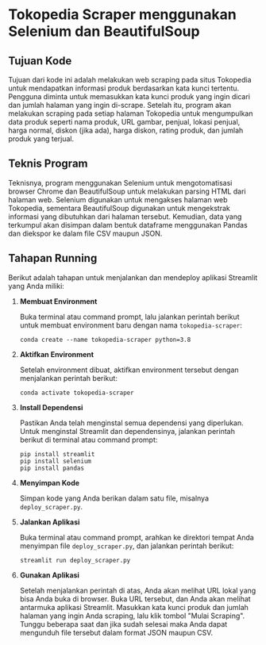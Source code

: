# Tokopedia Scraper menggunakan Selenium dan BeautifulSoup

## Tujuan Kode
Tujuan dari kode ini adalah melakukan web scraping pada situs Tokopedia untuk mendapatkan informasi produk berdasarkan kata kunci tertentu. Pengguna diminta untuk memasukkan kata kunci produk yang ingin dicari dan jumlah halaman yang ingin di-scrape. Setelah itu, program akan melakukan scraping pada setiap halaman Tokopedia untuk mengumpulkan data produk seperti nama produk, URL gambar, penjual, lokasi penjual, harga normal, diskon (jika ada), harga diskon, rating produk, dan jumlah produk yang terjual.

## Teknis Program
Teknisnya, program menggunakan Selenium untuk mengotomatisasi browser Chrome dan BeautifulSoup untuk melakukan parsing HTML dari halaman web. Selenium digunakan untuk mengakses halaman web Tokopedia, sementara BeautifulSoup digunakan untuk mengekstrak informasi yang dibutuhkan dari halaman tersebut. Kemudian, data yang terkumpul akan disimpan dalam bentuk dataframe menggunakan Pandas dan diekspor ke dalam file CSV maupun JSON.

## Tahapan Running
Berikut adalah tahapan untuk menjalankan dan mendeploy aplikasi Streamlit yang Anda miliki:

1. **Membuat Environment**
   
   Buka terminal atau command prompt, lalu jalankan perintah berikut untuk membuat environment baru dengan nama `tokopedia-scraper`:
   ```
   conda create --name tokopedia-scraper python=3.8
   ```

2. **Aktifkan Environment**
   
   Setelah environment dibuat, aktifkan environment tersebut dengan menjalankan perintah berikut:
   ```
   conda activate tokopedia-scraper
   ```

3. **Install Dependensi**
   
   Pastikan Anda telah menginstal semua dependensi yang diperlukan. Untuk menginstal Streamlit dan dependensinya, jalankan perintah berikut di terminal atau command prompt:
   ```
   pip install streamlit
   pip install selenium
   pip install pandas
   ```

4. **Menyimpan Kode**
   
   Simpan kode yang Anda berikan dalam satu file, misalnya `deploy_scraper.py`.

5. **Jalankan Aplikasi**
    
   Buka terminal atau command prompt, arahkan ke direktori tempat Anda menyimpan file `deploy_scraper.py`, dan jalankan perintah berikut:
   ```
   streamlit run deploy_scraper.py
   ```

6. **Gunakan Aplikasi**
   
   Setelah menjalankan perintah di atas, Anda akan melihat URL lokal yang bisa Anda buka di browser. Buka URL tersebut, dan Anda akan melihat antarmuka aplikasi Streamlit. Masukkan kata kunci produk dan jumlah halaman yang ingin Anda scraping, lalu klik tombol "Mulai Scraping". Tunggu beberapa saat dan jika sudah selesai maka Anda dapat mengunduh file tersebut dalam format JSON maupun CSV.
